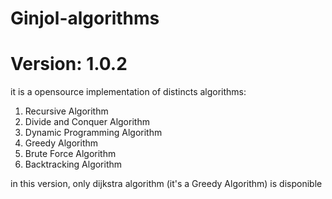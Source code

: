 # Ginjol-algorithms
# Version: 1.0.2

it is a opensource implementation of distincts algorithms:

1. Recursive Algorithm
2. Divide and Conquer Algorithm
3. Dynamic Programming Algorithm
4. Greedy Algorithm
5. Brute Force Algorithm
6. Backtracking Algorithm


in this version, only dijkstra algorithm (it's a Greedy Algorithm) is disponible

